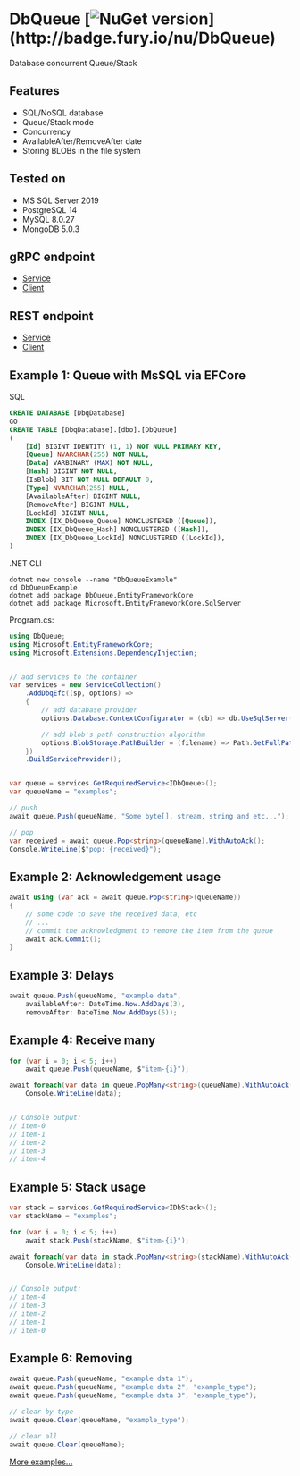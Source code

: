 # DbQueue [![NuGet version](https://badge.fury.io/nu/DbQueue.svg?)](http://badge.fury.io/nu/DbQueue)
Database concurrent Queue/Stack


## Features
* SQL/NoSQL database
* Queue/Stack mode
* Concurrency
* AvailableAfter/RemoveAfter date
* Storing BLOBs in the file system


## Tested on
* MS SQL Server 2019
* PostgreSQL 14
* MySQL 8.0.27
* MongoDB 5.0.3


## gRPC endpoint
* [Service](https://github.com/mustaddon/DbQueue/tree/main/DbQueue.Grpc/)
* [Client](https://github.com/mustaddon/DbQueue/tree/main/DbQueue.Grpc.Client/)


## REST endpoint
* [Service](https://github.com/mustaddon/DbQueue/tree/main/DbQueue.Rest/)
* [Client](https://github.com/mustaddon/DbQueue/tree/main/DbQueue.Rest.Client/)


## Example 1: Queue with MsSQL via EFCore
SQL
```sql
CREATE DATABASE [DbqDatabase] 
GO
CREATE TABLE [DbqDatabase].[dbo].[DbQueue]
(
    [Id] BIGINT IDENTITY (1, 1) NOT NULL PRIMARY KEY,
    [Queue] NVARCHAR(255) NOT NULL,
    [Data] VARBINARY (MAX) NOT NULL,
    [Hash] BIGINT NOT NULL,
    [IsBlob] BIT NOT NULL DEFAULT 0,
    [Type] NVARCHAR(255) NULL,
    [AvailableAfter] BIGINT NULL,
    [RemoveAfter] BIGINT NULL,
    [LockId] BIGINT NULL,
    INDEX [IX_DbQueue_Queue] NONCLUSTERED ([Queue]),
    INDEX [IX_DbQueue_Hash] NONCLUSTERED ([Hash]),
    INDEX [IX_DbQueue_LockId] NONCLUSTERED ([LockId]),
)
```

.NET CLI
```cli
dotnet new console --name "DbQueueExample"
cd DbQueueExample
dotnet add package DbQueue.EntityFrameworkCore
dotnet add package Microsoft.EntityFrameworkCore.SqlServer
```

Program.cs:
```C#
using DbQueue;
using Microsoft.EntityFrameworkCore;
using Microsoft.Extensions.DependencyInjection;


// add services to the container
var services = new ServiceCollection()
    .AddDbqEfc((sp, options) =>
    {
        // add database provider 
        options.Database.ContextConfigurator = (db) => db.UseSqlServer("Data Source=(localdb)\\MSSQLLocalDB;Initial Catalog=DbqDatabase;Integrated Security=True;Persist Security Info=False;Pooling=False;MultipleActiveResultSets=False;Connect Timeout=60;Encrypt=False;TrustServerCertificate=False");

        // add blob's path construction algorithm 
        options.BlobStorage.PathBuilder = (filename) => Path.GetFullPath($@"_blob\{DateTime.Now:yyyy\\MM\\dd}\{filename}");
    })
    .BuildServiceProvider();


var queue = services.GetRequiredService<IDbQueue>();
var queueName = "examples";

// push
await queue.Push(queueName, "Some byte[], stream, string and etc...");

// pop
var received = await queue.Pop<string>(queueName).WithAutoAck();
Console.WriteLine($"pop: {received}");
```


## Example 2: Acknowledgement usage
```C#
await using (var ack = await queue.Pop<string>(queueName))
{
    // some code to save the received data, etc
    // ...
    // commit the acknowledgment to remove the item from the queue
    await ack.Commit();
}
```


## Example 3: Delays
```C#
await queue.Push(queueName, "example data", 
    availableAfter: DateTime.Now.AddDays(3),
    removeAfter: DateTime.Now.AddDays(5));
```


## Example 4: Receive many
```C#
for (var i = 0; i < 5; i++)
    await queue.Push(queueName, $"item-{i}");

await foreach(var data in queue.PopMany<string>(queueName).WithAutoAck())
    Console.WriteLine(data);


// Console output:
// item-0
// item-1
// item-2
// item-3
// item-4
```


## Example 5: Stack usage
```C#
var stack = services.GetRequiredService<IDbStack>();
var stackName = "examples";

for (var i = 0; i < 5; i++)
    await stack.Push(stackName, $"item-{i}");

await foreach(var data in stack.PopMany<string>(stackName).WithAutoAck())
    Console.WriteLine(data);


// Console output:
// item-4
// item-3
// item-2
// item-1
// item-0
```


## Example 6: Removing
```C#
await queue.Push(queueName, "example data 1");
await queue.Push(queueName, "example data 2", "example_type");
await queue.Push(queueName, "example data 3", "example_type");

// clear by type
await queue.Clear(queueName, "example_type");

// clear all
await queue.Clear(queueName);
```

[More examples...](https://github.com/mustaddon/DbQueue/tree/main/Examples/)
